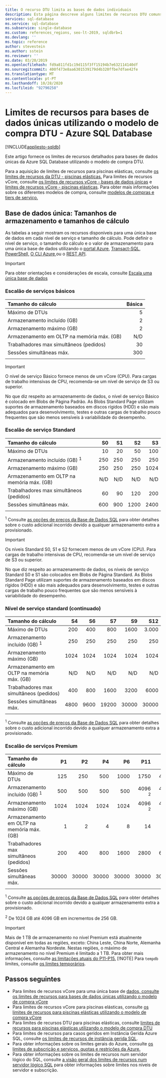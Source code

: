 ```yaml
---
title: O recurso DTU limita as bases de dados individuais
description: Esta página descreve alguns limites de recursos DTU comuns para bases de dados individuais na Base de Dados Azure SQL.
services: sql-database
ms.service: sql-database
ms.subservice: single-database
ms.custom: references_regions, seo-lt-2019, sqldbrb=1
ms.devlang: ''
ms.topic: reference
author: stevestein
ms.author: sstein
ms.reviewer: ''
ms.date: 03/20/2019
ms.openlocfilehash: fd9a811fd1c19d115f3ff15194b7e632114140df
ms.sourcegitcommit: 400f473e8aa6301539179d4b320ffbe7dfae42fe
ms.translationtype: MT
ms.contentlocale: pt-PT
ms.lasthandoff: 10/28/2020
ms.locfileid: "92790258"
---
```

# <a name="resource-limits-for-single-databases-using-the-dtu-purchasing-model---azure-sql-database"></a>Limites de recursos para bases de dados únicas utilizando o modelo de compra DTU - Azure SQL Database
[!INCLUDE[appliesto-sqldb](../includes/appliesto-sqldb.md)]

Este artigo fornece os limites de recursos detalhados para bases de dados únicas da Azure SQL Database utilizando o modelo de compra DTU.

Para a aquisição de limites de recursos para piscinas elásticas, consulte [os limites de recursos da DTU - piscinas elásticas.](resource-limits-dtu-elastic-pools.md) Para limites de recursos vCore, consulte [os limites de recursos vCore - bases de dados únicas](resource-limits-vcore-single-databases.md) e [limites de recursos vCore - piscinas elásticas](resource-limits-vcore-elastic-pools.md). Para obter mais informações sobre os diferentes modelos de compra, consulte [modelos de compras e tiers de serviço.](purchasing-models.md)

## <a name="single-database-storage-sizes-and-compute-sizes"></a>Base de dados única: Tamanhos de armazenamento e tamanhos de cálculo

As tabelas a seguir mostram os recursos disponíveis para uma única base de dados em cada nível de serviço e tamanho de cálculo. Pode definir o nível de serviço, o tamanho do cálculo e o valor de armazenamento para uma única base de dados utilizando o [portal Azure](single-database-manage.md#the-azure-portal), [Transact-SQL,](single-database-manage.md#transact-sql-t-sql) [PowerShell,](single-database-manage.md#powershell) [O CLI Azure,](single-database-manage.md#the-azure-cli)ou o [REST API](single-database-manage.md#rest-api).

> [!IMPORTANT]
> Para obter orientações e considerações de escala, consulte [Escala uma única base de dados](single-database-scale.md)

### <a name="basic-service-tier"></a>Escalão de serviços básicos

| **Tamanho do cálculo** | **Básica** |
| :--- | --: |
| Máximo de DTUs | 5 |
| Armazenamento incluído (GB) | 2 |
| Armazenamento máximo (GB) | 2 |
| Armazenamento em OLTP na memória máx. (GB) |N/D |
| Trabalhadores max simultâneos (pedidos) | 30 |
| Sessões simultâneas máx. | 300 |
|||

> [!IMPORTANT]
> O nível de serviço Básico fornece menos de um vCore (CPU).  Para cargas de trabalho intensivas de CPU, recomenda-se um nível de serviço de S3 ou superior.
>
>No que diz respeito ao armazenamento de dados, o nível de serviço Básico é colocado em Blobs de Página Padrão. As Blobs Standard Page utilizam suportes de armazenamento baseados em discos rígidos (HDD) e são mais adequados para desenvolvimento, testes e outras cargas de trabalho pouco frequentes que são menos sensíveis à variabilidade do desempenho.
>

### <a name="standard-service-tier"></a>Escalão de serviço Standard

| **Tamanho do cálculo** | **S0** | **S1** | **S2** | **S3** |
| :--- |---:| ---:|---:|---:|
| Máximo de DTUs | 10 | 20 | 50 | 100 |
| Armazenamento incluído (GB) <sup>1</sup> | 250 | 250 | 250 | 250 |
| Armazenamento máximo (GB) | 250 | 250 | 250 | 1024 |
| Armazenamento em OLTP na memória máx. (GB) | N/D | N/D | N/D | N/D |
| Trabalhadores max simultâneos (pedidos)| 60 | 90 | 120 | 200 |
| Sessões simultâneas máx. |600 | 900 | 1200 | 2400 |
||||||

<sup>1</sup> Consulte [as opções de preços da Base de Dados SQL](https://azure.microsoft.com/pricing/details/sql-database/single/) para obter detalhes sobre o custo adicional incorrido devido a qualquer armazenamento extra a provisionado.

> [!IMPORTANT]
> Os níveis Standard S0, S1 e S2 fornecem menos de um vCore (CPU).  Para cargas de trabalho intensivas de CPU, recomenda-se um nível de serviço de S3 ou superior.
>
>No que diz respeito ao armazenamento de dados, os níveis de serviço Standard S0 e S1 são colocados em Blobs de Página Standard. As Blobs Standard Page utilizam suportes de armazenamento baseados em discos rígidos (HDD) e são mais adequados para desenvolvimento, testes e outras cargas de trabalho pouco frequentes que são menos sensíveis à variabilidade do desempenho.
>

### <a name="standard-service-tier-continued"></a>Nível de serviço standard (continuado)

| **Tamanho do cálculo** | **S4** | **S6** | **S7** | **S9** | **S12** |
| :--- |---:| ---:|---:|---:|---:|
| Máximo de DTUs | 200 | 400 | 800 | 1600 | 3.000 |
| Armazenamento incluído (GB) <sup>1</sup> | 250 | 250 | 250 | 250 | 250 |
| Armazenamento máximo (GB) | 1024 | 1024 | 1024 | 1024 | 1024 |
| Armazenamento em OLTP na memória máx. (GB) | N/D | N/D | N/D | N/D |N/D |
| Trabalhadores max simultâneos (pedidos)| 400 | 800 | 1600 | 3200 |6000 |
| Sessões simultâneas máx. |4800 | 9600 | 19200 | 30000 |30000 |
|||||||

<sup>1</sup> Consulte [as opções de preços da Base de Dados SQL](https://azure.microsoft.com/pricing/details/sql-database/single/) para obter detalhes sobre o custo adicional incorrido devido a qualquer armazenamento extra a provisionado.

### <a name="premium-service-tier"></a>Escalão de serviços Premium

| **Tamanho do cálculo** | **P1** | **P2** | **P4** | **P6** | **P11** | **P15** |
| :--- |---:|---:|---:|---:|---:|---:|
| Máximo de DTUs | 125 | 250 | 500 | 1000 | 1750 | 4000 |
| Armazenamento incluído (GB) <sup>1</sup> | 500 | 500 | 500 | 500 | 4096 <sup>2</sup> | 4096 <sup>2</sup> |
| Armazenamento máximo (GB) | 1024 | 1024 | 1024 | 1024 | 4096 <sup>2</sup> | 4096 <sup>2</sup> |
| Armazenamento em OLTP na memória máx. (GB) | 1 | 2 | 4 | 8 | 14 | 32 |
| Trabalhadores max simultâneos (pedidos)| 200 | 400 | 800 | 1600 | 2800 | 6400 |
| Sessões simultâneas máx. | 30000 | 30000 | 30000 | 30000 | 30000 | 30000 |
|||||||

<sup>1</sup> Consulte [as opções de preços da Base de Dados SQL](https://azure.microsoft.com/pricing/details/sql-database/single/) para obter detalhes sobre o custo adicional incorrido devido a qualquer armazenamento extra a provisionado.

<sup>2</sup> De 1024 GB até 4096 GB em incrementos de 256 GB.

> [!IMPORTANT]
> Mais de 1 TB de armazenamento no nível Premium está atualmente disponível em todas as regiões, exceto: China Leste, China Norte, Alemanha Central e Alemanha Nordeste. Nestas regiões, o máximo de armazenamento no nível Premium é limitado a 1 TB.  Para obter mais informações, consulte [as limitações atuais do P11-P15.](single-database-scale.md#p11-and-p15-constraints-when-max-size-greater-than-1-tb)
> [!NOTE]
> Para `tempdb` limites, consulte [os limites temporários](/sql/relational-databases/databases/tempdb-database?view=sql-server-2017#tempdb-database-in-sql-database).

## <a name="next-steps"></a>Passos seguintes

- Para limites de recursos vCore para uma única base de [dados, consulte os limites de recursos para bases de dados únicas utilizando o modelo de compra vCore](resource-limits-vcore-single-databases.md)
- Para limites de recursos vCore para piscinas elásticas, consulte [os limites de recursos para piscinas elásticas utilizando o modelo de compra vCore](resource-limits-vcore-elastic-pools.md)
- Para limites de recursos DTU para piscinas elásticas, consulte [limites de recursos para piscinas elásticas utilizando o modelo de compra DTU](resource-limits-dtu-elastic-pools.md)
- Para limites de recursos para casos geridos em Instância Gerida Azure SQL, consulte [os limites de recursos de instância gerida SQL](../managed-instance/resource-limits.md).
- Para obter informações sobre os limites gerais do Azure, consulte [os limites de subscrição e serviços, quotas e restrições da Azure.](../../azure-resource-manager/management/azure-subscription-service-limits.md)
- Para obter informações sobre os limites de recursos num servidor lógico do SQL, consulte [a visão geral dos limites de recursos num servidor lógico SQL](resource-limits-logical-server.md) para obter informações sobre limites nos níveis de servidor e subscrição.